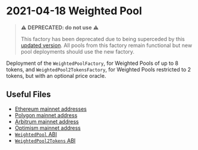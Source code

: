 # 2021-04-18 Weighted Pool

> ⚠️ **DEPRECATED: do not use** ⚠️
>
> This factory has been deprecated due to being superceded by this [updated version](../../20220609-stable-pool-v2). All pools from this factory remain functional but new pool deployments should use the new factory.

Deployment of the `WeightedPoolFactory`, for Weighted Pools of up to 8 tokens, and `WeightedPool2TokensFactory`, for Weighted Pools restricted to 2 tokens, but with an optional price oracle.

## Useful Files

- [Ethereum mainnet addresses](./output/mainnet.json)
- [Polygon mainnet address](./output/polygon.json)
- [Arbitrum mainnet address](./output/arbitrum.json)
- [Optimism mainnet address](./output/optimism.json)
- [`WeightedPool` ABI](./abi/WeightedPool.json)
- [`WeightedPool2Tokens` ABI](./abi/WeightedPool2Tokens.json)
